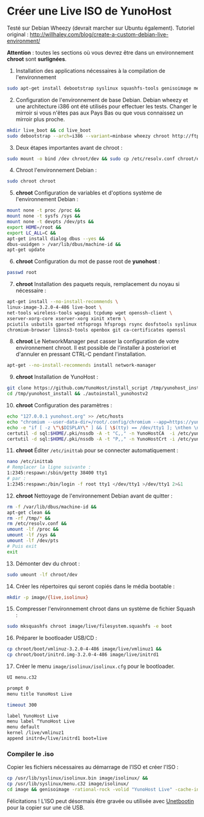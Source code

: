 # Créer une Live ISO de YunoHost

Testé sur Debian Wheezy (devrait marcher sur Ubuntu également).
Tutoriel original : http://willhaley.com/blog/create-a-custom-debian-live-environment/

**Attention** : toutes les sections où vous devrez être dans un environnement **chroot** sont **surlignées**.

1. Installation des applications nécessaires à la compilation de l'environnement
```bash
sudo apt-get install debootstrap syslinux squashfs-tools genisoimage memtest86+ rsync
```

2. Configuration de l'environnement de base Debian.  Debian wheezy et une architecture i386 ont été utilisés pour effectuer les tests. 
Changer le mirroir si vous n'êtes pas aux Pays Bas ou que vous connaissez un mirroir plus proche.

```bash
mkdir live_boot && cd live_boot
sudo debootstrap --arch=i386 --variant=minbase wheezy chroot http://ftp.nl.debian.org/debian/
```

3. Deux étapes importantes avant de chroot :
```bash
sudo mount -o bind /dev chroot/dev && sudo cp /etc/resolv.conf chroot/etc/resolv.conf
```

4. Chroot l'environnement Debian :
```bash
sudo chroot chroot
```

5. **chroot**
Configuration de variables et d'options système de l'environnement Debian :
```bash
mount none -t proc /proc && 
mount none -t sysfs /sys && 
mount none -t devpts /dev/pts && 
export HOME=/root && 
export LC_ALL=C && 
apt-get install dialog dbus --yes && 
dbus-uuidgen > /var/lib/dbus/machine-id && 
apt-get update
```

6. **chroot** Configuration du mot de passe root de **yunohost** :
```bash
passwd root
```

7. **chroot** Installation des paquets requis, remplacement du noyau si nécessaire :
```bash
apt-get install --no-install-recommends \
linux-image-3.2.0-4-486 live-boot \
net-tools wireless-tools wpagui tcpdump wget openssh-client \
xserver-xorg-core xserver-xorg xinit xterm \
pciutils usbutils gparted ntfsprogs hfsprogs rsync dosfstools syslinux partclone nano pv \
chromium-browser libnss3-tools openbox git ca-certificates openssl
```

8. **chroot** Le NetworkManager peut casser la configuration de votre environnement chroot. Il est possible de l'installer à posteriori et d'annuler en pressant CTRL-C pendant l'installation.
```bash
apt-get --no-install-recommends install network-manager
```

9. **chroot** Installation de YunoHost :
```bash
git clone https://github.com/YunoHost/install_script /tmp/yunohost_install
cd /tmp/yunohost_install && ./autoinstall_yunohostv2
```

10. **chroot** Configuration des paramètres :
```bash
echo "127.0.0.1 yunohost.org" >> /etc/hosts
echo "chromium --user-data-dir=/root/.config/chromium --app=https://yunohost.org/yunohost/admin/" >> /etc/xdg/openbox/autostart
echo -e "if [ -z \"\$DISPLAY\" ] && [ \$(tty) == /dev/tty1 ]; \nthen \n    startx \nfi" >> /root/.bashrc
certutil -d sql:$HOME/.pki/nssdb -A -t "C,," -n YunoHostCA  -i /etc/yunohost/certs/yunohost.org/ca.pem
certutil -d sql:$HOME/.pki/nssdb -A -t "P,," -n YunoHostCrt -i /etc/yunohost/certs/yunohost.org/crt.pem
```

11. **chroot** Éditer `/etc/inittab` pour se connecter automatiquement :
```bash
nano /etc/inittab
# Remplacer la ligne suivante :
1:2345:respawn:/sbin/getty 38400 tty1
# par :
1:2345:respawn:/bin/login -f root tty1 </dev/tty1 >/dev/tty1 2>&1
```

12. **chroot** Nettoyage de l'environnement Debian avant de quitter :
```bash
rm -f /var/lib/dbus/machine-id && 
apt-get clean && 
rm -rf /tmp/* && 
rm /etc/resolv.conf && 
umount -lf /proc && 
umount -lf /sys && 
umount -lf /dev/pts
# Puis exit
exit
```

13. Démonter dev du chroot :
```bash
sudo umount -lf chroot/dev
```

14. Créer les répertoires qui seront copiés dans le média bootable :
```bash
mkdir -p image/{live,isolinux}
```

15. Compresser l'environnement chroot dans un système de fichier Squash :
```bash
sudo mksquashfs chroot image/live/filesystem.squashfs -e boot
```

16. Préparer le bootloader USB/CD :
```bash
cp chroot/boot/vmlinuz-3.2.0-4-486 image/live/vmlinuz1 && 
cp chroot/boot/initrd.img-3.2.0-4-486 image/live/initrd1
```

17. Créer le menu `image/isolinux/isolinux.cfg` pour le bootloader.

```bash
UI menu.c32

prompt 0
menu title YunoHost Live

timeout 300

label YunoHost Live
menu label ^YunoHost Live
menu default
kernel /live/vmlinuz1
append initrd=/live/initrd1 boot=live
```

### Compiler le .iso

Copier les fichiers nécessaires au démarrage de l'ISO et créer l'ISO :

```bash
cp /usr/lib/syslinux/isolinux.bin image/isolinux/ && 
cp /usr/lib/syslinux/menu.c32 image/isolinux/
cd image && genisoimage -rational-rock -volid "YunoHost Live" -cache-inodes -joliet -full-iso9660-filenames -b isolinux/isolinux.bin -c isolinux/boot.cat -no-emul-boot -boot-load-size 4 -boot-info-table -output ../yunohost-live.iso . && cd ..
```

Félicitations ! L'ISO peut désormais être gravée ou utilisée avec [Unetbootin](http://unetbootin.sourceforge.net/) pour la copier sur une clé USB.